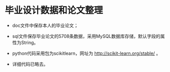 <h1>毕业设计数据和论文整理</h1>

* doc文件中保存本人的毕业论文；

* sql文件保存毕业论文的5708条数据，采用MySQL数据库存储，默认字段的属性为String。

* python代码采用包为scikitlearn，网址为 http://scikit-learn.org/stable/ 。

* 详细代码已略去。
